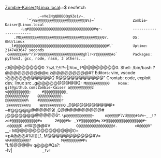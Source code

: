 Zombie-Kaiser@Linux.local:~$ neofetch

                   .~vVeZNgQBBBQQg9Ze1v~.                   
              `^}%B@@@@@@@@@@@@@@@@@@@@@@8%}=`                 Zombie-Kaiser@Linux.local
           -Lq#@@@@@@@@@@@@@@@@@@@@@@@@@@@@@@#qr-              -----------------------
        .V0@@@@@@@@@@@@@@@@@@@@@@@@@@@@@@@@@@@@@@0?.           OS: GNU/Linux
      _l#@@@@@@@@@@@@@@@@@@@@@@@@@@@@@@@@@@@@@@@@@@#l`         Uptime: 2147483647 seconds
    `o@@@@@@@@v^r}P0@@@@@@@@@@@@@@@@@@@@ghlr<r@@@@@@@#o`       Packages: python3, gcc, node, nasm, 3 others...
   ;0@@@@@@@@0      .?szL?*;!!!!~*|]Vox_      P@@@@@@@@0.      Shell: /bin/bash
  ?@@@@@@@@@@q                                z@@@@@@@@@#?     Editors: vim, vscode
 :@@@@@@@@@@@Q                                R@@@@@@@@@@@"    Crontab: code, exploit dev, linux src
_g@@@@@@@@@@2-                                `M@@@@@@@@@@0    Home: git@github.com:Zombie-Kaiser
a@@@@@@@@@@2                                    v@@@@@@@@@@;    
#@@@@@@@@@@_                                     @@@@@@@@@@y   
@@@@@@@@@@@.                                     @@@@@@@@@@%   
#@@@@@@@@@@r                                    :@@@@@@@@@@s   
W@@@@@@@@@@Q`                                  _0@@@@@@@@@@*   
~#@@@@@@@@@@9!                                ,Q@@@@@@@@@@#    
 ;@@@@@@@@@@@@6^.                          `\p@@@@@@@@@@@@~    
  n@@@@@PlVd@@@@#6Vv~_`              `_!?zd#@@@@@@@@@@@@#n     
   2#@@@#hr _Y#@@@@@@@#q`          `X#@@@@@@@@@@@@@@@@@#~      
    .d@@@@@D` .n6#@@@#V`             Q@@@@@@@@@@@@@@@@d.       
      x0@@@@0^   `__-                M@@@@@@@@@@@@@@0=         
        =p#@@@#%Il]]L1,              M@@@@@@@@@@@#V=           
          `vR#@@@@@@@@?              M@@@@@@@@#Pv`             
              "Lf8@@@@v              q@@@#Qa?:                 
                  -!v|`              _?v!`
